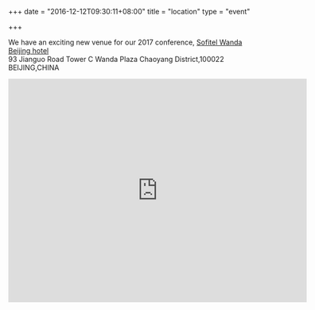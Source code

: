 +++
date = "2016-12-12T09:30:11+08:00"
title = "location"
type = "event"

+++

We have an exciting new venue for our 2017 conference, [Sofitel Wanda Beijing hotel](http://www.sofitel.com)<br/>
93 Jianguo Road  Tower C Wanda Plaza  Chaoyang District,100022 BEIJING,CHINA<br/>
<iframe src="https://www.google.com/maps/embed?pb=!1m14!1m8!1m3!1d12241.743285052464!2d116.4702431!3d39.9092621!3m2!1i1024!2i768!4f13.1!3m3!1m2!1s0x0%3A0x24c8d9fcb72a9875!2sSofitel+Wanda+Beijing+Hotel!5e0!3m2!1sen!2sus!4v1481556195600" width="600" height="450" frameborder="0" style="border:0" allowfullscreen></iframe>

<!-- {{< event_map >}} -->
